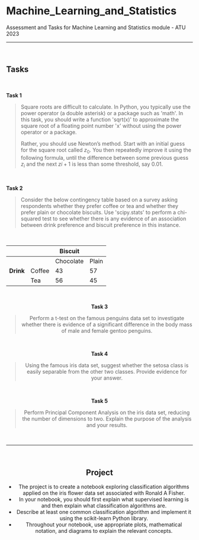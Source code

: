 # Machine_Learning_and_Statistics
Assessment and Tasks for Machine Learning and Statistics module - ATU 2023

***
<br/>

## Tasks

<br/>

**Task 1**
> Square roots are difficult to calculate. In Python, you typically use the power operator (a double asterisk) or a package such as 'math'. In this task, you should write a function 'sqrt(x)' to approximate the square root of a floating point number 'x' without using the power operator or a package.
>
> Rather, you should use Newton’s method. Start with an initial guess for the square root called $z_0$. You then repeatedly improve it using the following formula, until the difference between some previous guess $z_i$ and the next $zi+1$ is less than some threshold, say 0.01.

<br/>

**Task 2**
> Consider the below contingency table based on a survey asking respondents whether they prefer coffee or tea and whether they prefer plain or chocolate biscuits. Use 'scipy.stats' to perform a chi-squared test to see whether there is any evidence of an association between drink preference and biscuit preference in this instance.

<br/>

<center>

|         |         | Biscuit   |       |
|---------|---------|-----------|-------|
|         |         |Chocolate  |Plain  |
|**Drink**| Coffee  |   43      |  57   |
|         |  Tea    |   56      |  45   |

<center/>

<br/>

**Task 3**
> Perform a t-test on the famous penguins data set to investigate whether there is evidence of a significant difference in the body mass of male and female gentoo penguins.

<br/>

**Task 4**
> Using the famous iris data set, suggest whether the setosa class is easily separable from the other two classes. Provide evidence for your answer.

<br/>

**Task 5**
> Perform Principal Component Analysis on the iris data set, reducing the number of dimensions to two. Explain the purpose of the analysis and your results.

<br/>

***

<br/>

## Project 

* The project is to create a notebook exploring classification algorithms applied on the iris flower data set associated with Ronald A Fisher.
* In your notebook, you should first explain what supervised learning is and then explain what classification algorithms are.
* Describe at least one common classification algorithm and implement it using the scikit-learn Python library.
* Throughout your notebook, use appropriate plots, mathematical notation, and diagrams to explain the relevant concepts.
